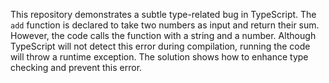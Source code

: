This repository demonstrates a subtle type-related bug in TypeScript. The `add` function is declared to take two numbers as input and return their sum. However, the code calls the function with a string and a number. Although TypeScript will not detect this error during compilation, running the code will throw a runtime exception. The solution shows how to enhance type checking and prevent this error.